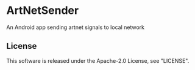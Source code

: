 # ArtNetSender
An Android app sending artnet signals to local network

## License
This software is released under the Apache-2.0 License, see "LICENSE".
